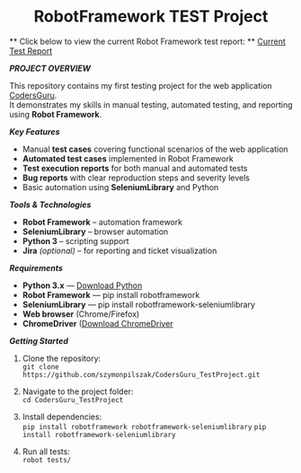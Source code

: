 <h1 align="center">RobotFramework TEST Project</h1>

** Click below to view the current Robot Framework test report: **
[Current Test Report](https://szymonpilszak.github.io/RobotFramework-Test-Project/Test_reports/report.html)



***PROJECT OVERVIEW***

This repository contains my first testing project for the web application [CodersGuru](https://tester.codersguru.pl/).  
It demonstrates my skills in manual testing, automated testing, and reporting using **Robot Framework**.

***Key Features***
- Manual **test cases** covering functional scenarios of the web application
- **Automated test cases** implemented in Robot Framework
- **Test execution reports** for both manual and automated tests
- **Bug reports** with clear reproduction steps and severity levels
- Basic automation using **SeleniumLibrary** and Python


***Tools & Technologies***
- **Robot Framework** – automation framework
- **SeleniumLibrary** – browser automation
- **Python 3** – scripting support
- **Jira** *(optional)* – for reporting and ticket visualization

***Requirements***
- **Python 3.x** — [Download Python](https://www.python.org/downloads/)
- **Robot Framework** — pip install robotframework
- **SeleniumLibrary** — pip install robotframework-seleniumlibrary
- **Web browser** (Chrome/Firefox)
- **ChromeDriver** ([Download ChromeDriver](https://googlechromelabs.github.io/chrome-for-testing/#stable) 

***Getting Started***
1. Clone the repository:  
   `git clone https://github.com/szymonpilszak/CodersGuru_TestProject.git`
2. Navigate to the project folder:  
   `cd CodersGuru_TestProject`
3. Install dependencies:  
   `pip install robotframework robotframework-seleniumlibrary`
   `pip install robotframework-seleniumlibrary`
   
5. Run all tests:  
   `robot tests/`  

